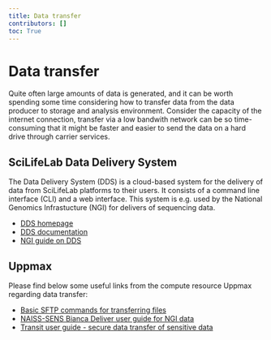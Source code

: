 ```yaml
---
title: Data transfer
contributors: []
toc: True
---
```


# Data transfer
Quite often large amounts of data is generated, and it can be worth spending some time considering how to transfer data from the data producer to storage and analysis environment. Consider the capacity of the internet connection, transfer via a low bandwith network can be so time-consuming that it might be faster and easier to send the data on a hard drive through carrier services.

## SciLifeLab Data Delivery System
The Data Delivery System (DDS) is a cloud-based system for the delivery of data from SciLifeLab platforms to their users. It consists of a command line interface (CLI) and a web interface. This system is e.g. used by the National Genomics Infrastucture (NGI) for delivers of sequencing data.

* [DDS homepage](https://delivery.scilifelab.se/)
* [DDS documentation](https://scilifelabdatacentre.github.io/dds_cli/)
* [NGI guide on DDS](https://ngisweden.scilifelab.se/resources/data-delivery-dds/)

## Uppmax

Please find below some useful links from the compute resource Uppmax regarding data transfer:

* [Basic SFTP commands for transferring files](https://uppmax.uu.se/support-sv/user-guides/basic-sftp-commands/)
* [NAISS-SENS Bianca Deliver user guide for NGI data](https://scilifelabdatacentre.github.io/dds_cli/installation/#bianca)
* [Transit user guide - secure data transfer of sensitive data](https://uppmax.uu.se/support-sv/user-guides/transit-user-guide/)

